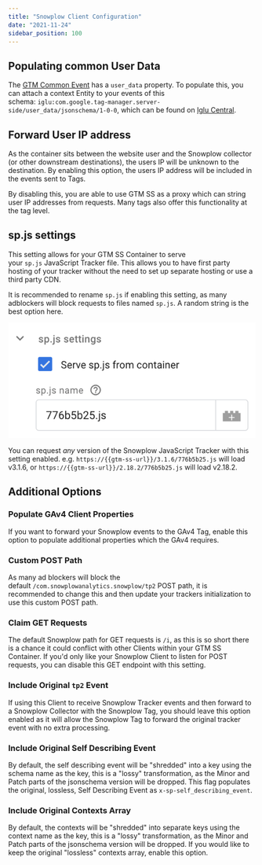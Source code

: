 ```yaml
---
title: "Snowplow Client Configuration"
date: "2021-11-24"
sidebar_position: 100
---
```


## Populating common User Data

The [GTM Common Event](https://developers.google.com/tag-platform/tag-manager/server-side/common-event-data) has a `user_data` property. To populate this, you can attach a context Entity to your events of this schema: `iglu:com.google.tag-manager.server-side/user_data/jsonschema/1-0-0`, which can be found on [Iglu Central](https://github.com/snowplow/iglu-central/blob/853357452300b172ebc113d1d75d1997f595142a/schemas/com.google.tag-manager.server-side/user_data/jsonschema/1-0-0).

## Forward User IP address

As the container sits between the website user and the Snowplow collector (or other downstream destinations), the users IP will be unknown to the destination. By enabling this option, the users IP address will be included in the events sent to Tags.

By disabling this, you are able to use GTM SS as a proxy which can string user IP addresses from requests. Many tags also offer this functionality at the tag level.

## sp.js settings

This setting allows for your GTM SS Container to serve your `sp.js` JavaScript Tracker file. This allows you to have first party hosting of your tracker without the need to set up separate hosting or use a third party CDN.

It is recommended to rename `sp.js` if enabling this setting, as many adblockers will block requests to files named `sp.js`. A random string is the best option here.

![](images/spjssettings.png)

You can request _any_ version of the Snowplow JavaScript Tracker with this setting enabled. e.g. `https://{{gtm-ss-url}}/3.1.6/776b5b25.js` will load v3.1.6, or `https://{{gtm-ss-url}}/2.18.2/776b5b25.js` will load v2.18.2.

## Additional Options

### Populate GAv4 Client Properties

If you want to forward your Snowplow events to the GAv4 Tag, enable this option to populate additional properties which the GAv4 requires.

### Custom POST Path

As many ad blockers will block the default `/com.snowplowanalytics.snowplow/tp2` POST path, it is recommended to change this and then update your trackers initialization to use this custom POST path.

### Claim GET Requests

The default Snowplow path for GET requests is `/i`, as this is so short there is a chance it could conflict with other Clients within your GTM SS Container. If you'd only like your Snowplow Client to listen for POST requests, you can disable this GET endpoint with this setting.

### Include Original `tp2` Event

If using this Client to receive Snowplow Tracker events and then forward to a Snowplow Collector with the Snowplow Tag, you should leave this option enabled as it will allow the Snowplow Tag to forward the original tracker event with no extra processing.

### Include Original Self Describing Event

By default, the self describing event will be "shredded" into a key using the schema name as the key, this is a "lossy" transformation, as the Minor and Patch parts of the jsonschema version will be dropped. This flag populates the original, lossless, Self Describing Event as `x-sp-self_describing_event`.

### Include Original Contexts Array

By default, the contexts will be "shredded" into separate keys using the context name as the key, this is a "lossy" transformation, as the Minor and Patch parts of the jsonschema version will be dropped. If you would like to keep the original "lossless" contexts array, enable this option.
